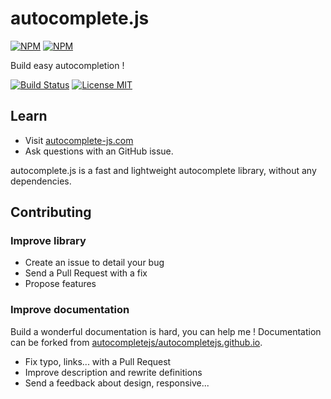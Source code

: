 # autocomplete.js

[![NPM](https://nodei.co/npm/autocomplete-js.png?compact=true)](https://nodei.co/npm/autocomplete-js/)
[![NPM](https://nodei.co/npm-dl/autocomplete-js.png)](https://nodei.co/npm/autocomplete-js/)

Build easy autocompletion !

<!-- [![Codacy Badge](https://api.codacy.com/project/badge/Grade/41ac566eefc64b2784fdce568bca6e24)](https://www.codacy.com/app/baptistedonaux/autocomplete-js) -->
[![Build Status](https://travis-ci.org/autocompletejs/autocomplete.js.svg?branch=v2.6.4&style=flat-quared)](https://travis-ci.org/autocompletejs/autocomplete.js)
[![License MIT](https://img.shields.io/dub/l/vibe-d.svg?maxAge=2592000&style=flat-quared)](https://github.com/autocompletejs/autocomplete.js/blob/v2.6.4/LICENCE.md)

## Learn

* Visit [autocomplete-js.com](http://autocomplete-js.com)
* Ask questions with an GitHub issue.

autocomplete.js is a fast and lightweight autocomplete library, without any dependencies.

## Contributing

### Improve library

* Create an issue to detail your bug
* Send a Pull Request with a fix
* Propose features

### Improve documentation

Build a wonderful documentation is hard, you can help me ! Documentation can be forked from [autocompletejs/autocompletejs.github.io](https://github.com/autocompletejs/autocompletejs.github.io).

* Fix typo, links... with a Pull Request
* Improve description and rewrite definitions
* Send a feedback about design, responsive...
